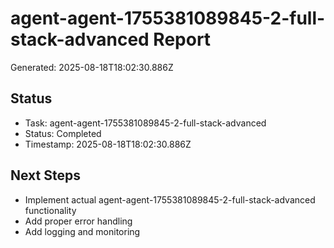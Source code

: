 # agent-agent-1755381089845-2-full-stack-advanced Report

Generated: 2025-08-18T18:02:30.886Z

## Status
- Task: agent-agent-1755381089845-2-full-stack-advanced
- Status: Completed
- Timestamp: 2025-08-18T18:02:30.886Z

## Next Steps
- Implement actual agent-agent-1755381089845-2-full-stack-advanced functionality
- Add proper error handling
- Add logging and monitoring
